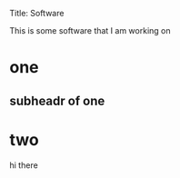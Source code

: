 Title: Software

This is some software that I am working on

# one

## subheadr of one

# two

hi there
